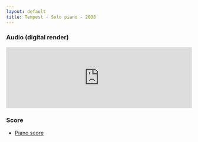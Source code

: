 ```yaml
---
layout: default
title: Tempest - Solo piano - 2008
---
```


### Audio (digital render)

<iframe width="100%" height="166" scrolling="no" frameborder="no" src="https://w.soundcloud.com/player/?url=https%3A//api.soundcloud.com/tracks/307279791&amp;color=ff5500&amp;auto_play=false&amp;hide_related=false&amp;show_comments=true&amp;show_user=true&amp;show_reposts=false"></iframe>

### Score

* [Piano score](/sounds/solo/tempest/Tempest.pdf)
